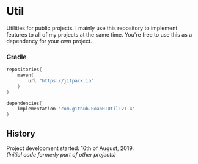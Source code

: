 # Util
Utilities for public projects. I mainly use this repository to implement features to all of my projects at the same time. You're free to use this as a dependency for your own project.

### Gradle
```groovy
repositories{
	maven{
		url "https://jitpack.io"
	}
}

dependencies{
	implementation 'com.github.RoanH:Util:v1.4'
}
```

## History
Project development started: 16th of August, 2019.    
_(Initial code formerly part of other projects)_